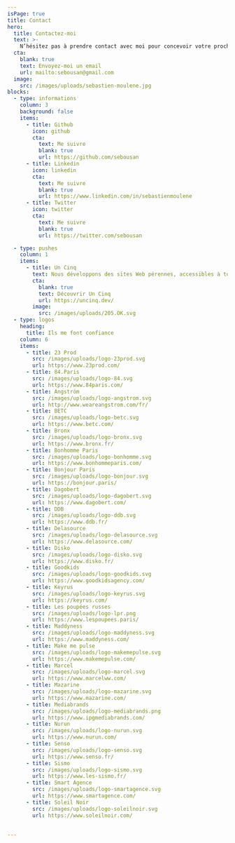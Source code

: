 ```yaml
---
isPage: true
title: Contact
hero:
  title: Contactez-moi
  text: >-
    N’hésitez pas à prendre contact avec moi pour concevoir votre prochain site Web. Je suis disponible par e-mail.
  cta:
    blank: true
    text: Envoyez-moi un email
    url: mailto:sebousan@gmail.com
  image:
    src: /images/uploads/sebastien-moulene.jpg
blocks:
  - type: informations
    column: 3
    background: false
    items:
      - title: Github
        icon: github
        cta:
          text: Me suivre
          blank: true
          url: https://github.com/sebousan
      - title: Linkedin
        icon: linkedin
        cta:
          text: Me suivre
          blank: true
          url: https://www.linkedin.com/in/sebastienmoulene
      - title: Twitter
        icon: twitter
        cta:
          text: Me suivre
          blank: true
          url: https://twitter.com/sebousan

  - type: pushes
    column: 1
    items:
      - title: Un Cinq
        text: Nous développons des sites Web pérennes, accessibles à tous et à faible émission de carbone.
        cta:
          blank: true
          text: Découvrir Un Cinq
          url: https://uncinq.dev/
        image:
          src: /images/uploads/205.OK.svg
  - type: logos
    heading:
      title: Ils me font confiance
    column: 6
    items: 
      - title: 23 Prod
        src: /images/uploads/logo-23prod.svg
        url: https://www.23prod.com/
      - title: 84.Paris
        src: /images/uploads/logo-84.svg
        url: https://www.84paris.com/
      - title: Angström
        src: /images/uploads/logo-angstrom.svg
        url: http://www.weareangstrom.com/fr/
      - title: BETC
        src: /images/uploads/logo-betc.svg
        url: https://www.betc.com/
      - title: Bronx
        src: /images/uploads/logo-bronx.svg
        url: https://www.bronx.fr/
      - title: Bonhomme Paris
        src: /images/uploads/logo-bonhomme.svg
        url: https://www.bonhommeparis.com/
      - title: Bonjour Paris
        src: /images/uploads/logo-bonjour.svg
        url: https://bonjour.paris/
      - title: Dagobert
        src: /images/uploads/logo-dagobert.svg
        url: https://www.dagobert.com/
      - title: DDB
        src: /images/uploads/logo-ddb.svg
        url: https://www.ddb.fr/
      - title: Delasource
        src: /images/uploads/logo-delasource.svg
        url: https://www.delasource.com/
      - title: Disko
        src: /images/uploads/logo-disko.svg
        url: https://www.disko.fr/
      - title: Goodkids
        src: /images/uploads/logo-goodkids.svg
        url: https://www.goodkidsagency.com/
      - title: Keyrus
        src: /images/uploads/logo-keyrus.svg
        url: https://keyrus.com/
      - title: Les poupées russes
        src: /images/uploads/logo-lpr.png
        url: https://www.lespoupees.paris/
      - title: Maddyness
        src: /images/uploads/logo-maddyness.svg
        url: https://www.maddyness.com/
      - title: Make me pulse
        src: /images/uploads/logo-makemepulse.svg
        url: https://www.makemepulse.com/
      - title: Marcel
        src: /images/uploads/logo-marcel.svg
        url: https://www.marcelww.com/
      - title: Mazarine
        src: /images/uploads/logo-mazarine.svg
        url: https://www.mazarine.com/
      - title: Mediabrands
        src: /images/uploads/logo-mediabrands.png
        url: https://www.ipgmediabrands.com/
      - title: Nurun
        src: /images/uploads/logo-nurun.svg
        url: https://www.nurun.com/
      - title: Senso
        src: /images/uploads/logo-senso.svg
        url: https://www.senso.fr/
      - title: Sismo
        src: /images/uploads/logo-sismo.svg
        url: https://www.les-sismo.fr/
      - title: Smart Agence
        src: /images/uploads/logo-smartagence.svg
        url: https://www.smartagence.com/
      - title: Soleil Noir
        src: /images/uploads/logo-soleilnoir.svg
        url: https://www.soleilnoir.com/
  
        
---
```

